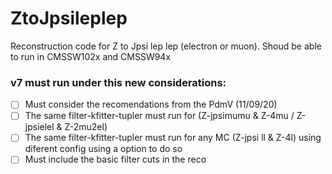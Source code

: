 # ZtoJpsileplep

Reconstruction code for Z to Jpsi lep lep (electron or muon). 
Shoud be able to run in CMSSW102x and CMSSW94x 

### v7 must run under this new considerations:
- [ ] Must consider the recomendations from the PdmV (11/09/20)
- [ ] The same filter-kfitter-tupler must run for (Z-jpsimumu & Z-4mu / Z-jpsielel & Z-2mu2el) 
- [ ] The same filter-kfitter-tupler must run for any MC (Z-jpsi ll & Z-4l) using diferent config using a option to do so 
- [ ] Must include the basic filter cuts in the reco 
